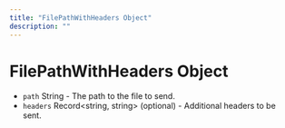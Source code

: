 ```yaml
---
title: "FilePathWithHeaders Object"
description: ""
---
```


# FilePathWithHeaders Object

* `path` String - The path to the file to send.
* `headers` Record<string, string> (optional) - Additional headers to be sent.
